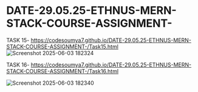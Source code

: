 # DATE-29.05.25-ETHNUS-MERN-STACK-COURSE-ASSIGNMENT-

TASK 15- https://codesoumya7.github.io/DATE-29.05.25-ETHNUS-MERN-STACK-COURSE-ASSIGNMENT-/Task15.html 
![Screenshot 2025-06-03 182324](https://github.com/user-attachments/assets/2f4d5fa7-2f55-4c55-885b-1ac9da484f4f)


TASK 16- https://codesoumya7.github.io/DATE-29.05.25-ETHNUS-MERN-STACK-COURSE-ASSIGNMENT-/Task16.html 

![Screenshot 2025-06-03 182340](https://github.com/user-attachments/assets/bcde5b41-b7d9-43c5-a9c6-3fa91a54f8af)

